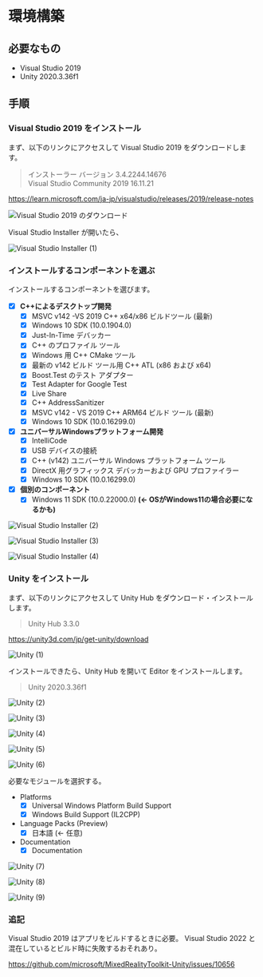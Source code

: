 # 環境構築

## 必要なもの

- Visual Studio 2019
- Unity 2020.3.36f1

## 手順

### Visual Studio 2019 をインストール

まず、以下のリンクにアクセスして Visual Studio 2019 をダウンロードします。

> インストーラー バージョン 3.4.2244.14676\
> Visual Studio Community 2019 16.11.21

<https://learn.microsoft.com/ja-jp/visualstudio/releases/2019/release-notes>

![Visual Studio 2019 のダウンロード](https://user-images.githubusercontent.com/78470202/201889808-91d0b9e1-e185-413a-918d-117028854359.png)

Visual Studio Installer が開いたら、

![Visual Studio Installer (1)](https://user-images.githubusercontent.com/78470202/201891040-c619e3fc-5b43-4386-8f8f-0a9037f689cb.png)

### インストールするコンポーネントを選ぶ

インストールするコンポーネントを選びます。

- [x] **C++によるデスクトップ開発**
  - [x] MSVC v142 -VS 2019 C++ x64/x86 ビルドツール (最新)
  - [x] Windows 10 SDK (10.0.1904.0)
  - [x] Just-In-Time デバッカー
  - [x] C++ のプロファイル ツール
  - [x] Windows 用 C++ CMake ツール
  - [x] 最新の v142 ビルド ツール用 C++ ATL (x86 および x64)
  - [x] Boost.Test のテスト アダプター
  - [x] Test Adapter for Google Test
  - [x] Live Share
  - [x] C++ AddressSanitizer
  - [x] MSVC v142 - VS 2019 C++ ARM64 ビルド ツール (最新)
  - [x] Windows 10 SDK (10.0.16299.0)
- [x] **ユニバーサルWindowsプラットフォーム開発**
  - [x] IntelliCode
  - [x] USB デバイスの接続
  - [x] C++ (v142) ユニバーサル Windows プラットフォーム ツール
  - [x] DirectX 用グラフィックス デバッカーおよび GPU プロファイラー
  - [x] Windows 10 SDK (10.0.16299.0)
- [x] **個別のコンポーネント**
  - [x] Windows 11 SDK (10.0.22000.0)  **(← OSがWindows11の場合必要になるかも)**

![Visual Studio Installer (2)](https://user-images.githubusercontent.com/78470202/201918817-561d5f94-60c4-4c3b-bdcb-225f61fe4f53.png)

![Visual Studio Installer (3)](https://user-images.githubusercontent.com/78470202/201918812-001f2c9d-e272-431b-8404-c061d597ff65.png)

![Visual Studio Installer (4)](https://user-images.githubusercontent.com/78470202/201918814-447beba7-47aa-4656-a1fe-4d7101f443be.png)

### Unity をインストール

まず、以下のリンクにアクセスして Unity Hub をダウンロード・インストールします。

> Unity Hub 3.3.0

<https://unity3d.com/jp/get-unity/download>

![Unity (1)](https://user-images.githubusercontent.com/78470202/201917281-e592db56-9b7a-4001-9dac-e8a7e83fd6c2.png)

インストールできたら、Unity Hub を開いて Editor をインストールします。

> Unity 2020.3.36f1

![Unity (2)](https://user-images.githubusercontent.com/78470202/201920427-c8be5ef2-d9c2-4a50-a140-da52c63b0960.png)

![Unity (3)](https://user-images.githubusercontent.com/78470202/201921780-24103482-9865-4ff8-95b5-8aced71ed117.png)

![Unity (4)](https://user-images.githubusercontent.com/78470202/201921812-67211281-8ee7-4b3d-9fe7-6ef76ba13eb2.png)

![Unity (5)](https://user-images.githubusercontent.com/78470202/201922558-af0d644f-8f06-403c-8eb8-5837b73dca37.png)

![Unity (6)](https://user-images.githubusercontent.com/78470202/201922904-73a6cd67-bfd3-479c-a44a-dbf75186109c.png)

必要なモジュールを選択する。

- Platforms
  - [x] Universal Windows Platform Build Support
  - [x] Windows Build Support (IL2CPP)
- Language Packs (Preview)
  - [x] 日本語 (← 任意)
- Documentation
  - [x] Documentation

![Unity (7)](https://user-images.githubusercontent.com/78470202/201923141-df87b023-2144-4c3e-83aa-eff4fbd9e3ad.png)

![Unity (8)](https://user-images.githubusercontent.com/78470202/201924340-a874f5f7-0955-4c14-bdea-c75a31f0e6ea.png)

![Unity (9)](https://user-images.githubusercontent.com/78470202/201924346-d12154cd-25e1-4cba-810a-0d021c34b61a.png)

### 追記

Visual Studio 2019 はアプリをビルドするときに必要。
Visual Studio 2022 と混在しているとビルド時に失敗するおそれあり。

<https://github.com/microsoft/MixedRealityToolkit-Unity/issues/10656>
